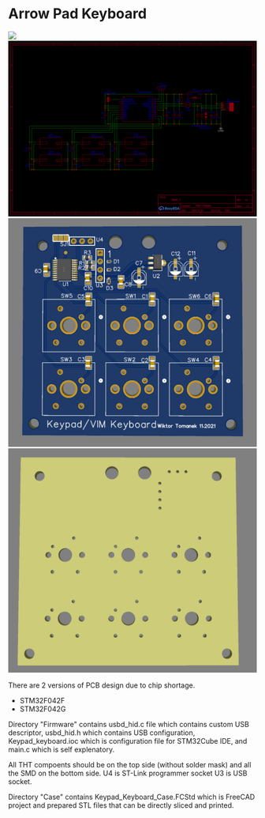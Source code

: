 # Arrow Pad Keyboard


<img src="https://github.com/Xses-1/Keypad-keyboard-6-key-keyboard/blob/main/Peek%202022-04-15%2017-38.gif">
<img src="https://github.com/Xses-1/Keypad-keyboard-6-key-keyboard/blob/main/STM042/Schematic_VIM%20_%20arrow%20keyboard%20STM32F042_2022-05-24.png">
<img src="https://github.com/Xses-1/Keypad-keyboard-6-key-keyboard/blob/main/STM042/Bottom.png">
<img src="https://github.com/Xses-1/Keypad-keyboard-6-key-keyboard/blob/main/STM042/Top.png">


There are 2 versions of PCB design due to chip shortage.
* STM32F042F
* STM32F042G


Directory "Firmware" contains usbd_hid.c file which contains custom USB descriptor, usbd_hid.h which contains USB configuration, Keypad_keyboard.ioc which is configuration file for STM32Cube IDE, and main.c which is self explenatory.


All THT compoents should be on the top side (without solder mask) and all the SMD on the bottom side. U4 is ST-Link programmer socket U3 is USB socket.


Directory "Case" contains Keypad_Keyboard_Case.FCStd which is FreeCAD project and prepared STL files that can be directly sliced and printed.
